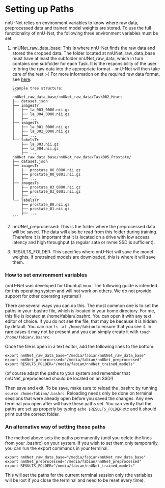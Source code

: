 # Setting up Paths

nnU-Net relies on environment variables to know where raw data, preprocessed data and trained model weights are stored.
To use the full functionality of nnU-Net, the following three environment variables must be set:

1.  nnUNet_raw_data_base: This is where nnU-Net finds the raw data and stored the cropped data. The folder located at
    nnUNet_raw_data_base must have at least the subfolder nnUNet_raw_data, which in turn contains one subfolder for each Task.
    It is the responsibility of the user to bring the raw data into the appropriate format - nnU-Net will then take care of
    the rest ;-) For more information on the required raw data format, see [here](dataset_conversion.md).

        Example tree structure:
        ```
        nnUNet_raw_data_base/nnUNet_raw_data/Task002_Heart
        ├── dataset.json
        ├── imagesTr
        │   ├── la_003_0000.nii.gz
        │   ├── la_004_0000.nii.gz
        │   ├── ...
        ├── imagesTs
        │   ├── la_001_0000.nii.gz
        │   ├── la_002_0000.nii.gz
        │   ├── ...
        └── labelsTr
            ├── la_003.nii.gz
            ├── la_004.nii.gz
            ├── ...
        nnUNet_raw_data_base/nnUNet_raw_data/Task005_Prostate/
        ├── dataset.json
        ├── imagesTr
        │   ├── prostate_00_0000.nii.gz
        │   ├── prostate_00_0001.nii.gz
        │   ├── ...
        ├── imagesTs
        │   ├── prostate_03_0000.nii.gz
        │   ├── prostate_03_0001.nii.gz
        │   ├── ...
        └── labelsTr
            ├── prostate_00.nii.gz
            ├── prostate_01.nii.gz
            ├── ...
        ```

2.  nnUNet_preprocessed: This is the folder where the preprocessed data will be saved. The data will also be read from
    this folder during training. Therefore it is important that it is located on a drive with low access latency and high
    throughput (a regular sata or nvme SSD is sufficient).

3.  RESULTS_FOLDER: This specifies where nnU-Net will save the model weights. If pretrained models are downloaded, this
    is where it will save them.

### How to set environment variables

(nnU-Net was developed for Ubuntu/Linux. The following guide is intended for this operating system and will not work on
others. We do not provide support for other operating systems!)

There are several ways you can do this. The most common one is to set the paths in your .bashrc file, which is located
in your home directory. For me, this file is located at /home/fabian/.bashrc. You can open it with any text editor of
choice. If you do not see the file, that may be because it is hidden by default. You can run `ls -al /home/fabian` to
ensure that you see it. In rare cases it may not be present and you can simply create it with `touch /home/fabian/.bashrc`.

Once the file is open in a text editor, add the following lines to the bottom:

```
export nnUNet_raw_data_base="/media/fabian/nnUNet_raw_data_base"
export nnUNet_preprocessed="/media/fabian/nnUNet_preprocessed"
export RESULTS_FOLDER="/media/fabian/nnUNet_trained_models"
```

(of course adapt the paths to your system and remember that nnUNet_preprocessed should be located on an SSD!)

Then save and exit. To be save, make sure to reload the .bashrc by running `source /home/fabian/.bashrc`. Reloading
needs only be done on terminal sessions that were already open before you saved the changes. Any new terminal you open
after will have these paths set. You can verify that the paths are set up properly by typing `echo $RESULTS_FOLDER`
etc and it should print out the correct folder.

### An alternative way of setting these paths

The method above sets the paths permanently (until you delete the lines from your .bashrc) on your system. If you wish
to set them only temporarily, you can run the export commands in your terminal:

```
export nnUNet_raw_data_base="/media/fabian/nnUNet_raw_data_base"
export nnUNet_preprocessed="/media/fabian/nnUNet_preprocessed"
export RESULTS_FOLDER="/media/fabian/nnUNet_trained_models"
```

This will set the paths for the current terminal session only (the variables will be lost if you close the terminal
and need to be reset every time).
